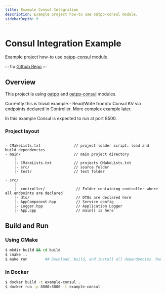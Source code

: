 ```yaml
---
title: Example Consul Integration
description: Example project how-to use oatpp-consul module.
sidebarDepth: 0
---
```


# Consul Integration Example <seo/>

Example project how-to use [oatpp-consul](/docs/modules/oatpp-consul/) module.

::: tip
[Github Repo](https://github.com/oatpp/example-consul)
:::

## Overview
This project is using [oatpp](/docs/modules/oatpp/) and [oatpp-consul](/docs/modules/oatpp-consul/) modules.

Currently this is trivial example.- Read/Write from/to Consul KV via endpoints declared in Controller.
More complex example later.

In this example Consul is expected to run at port 8500.

### Project layout

```

- CMakeLists.txt               // project loader script. load and build dependencies
- main/                        // main project directory
    |
    |- CMakeLists.txt          // projects CMakeLists.txt
    |- src/                    // source folder
    |- test/                   // test folder

```
```
- src/
    |
    |- controller/              // Folder containing controller where all endpoints are declared
    |- dto/                     // DTOs are declared here
    |- AppComponent.hpp         // Service config
    |- Logger.hpp               // Application Logger
    |- App.cpp                  // main() is here

```


## Build and Run

### Using CMake

```bash
$ mkdir build && cd build
$ cmake ..
$ make run        ## Download, build, and install all dependencies. Run project

```

### In Docker

```bash
$ docker build -t example-consul .
$ docker run -p 8000:8000 -t example-consul
```
